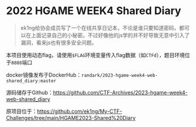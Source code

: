 # 2022 HGAME WEEK4 Shared Diary

> ek1ng给协会成员写了一个在线共享日记本，不论是谁只要知道密码，都可以在上面记录自己的小秘密。不过好像他的js学的并不好导致无意中引入了漏洞，看来js也有很多安全问题。

本项目使用动态flag，请使用`$FLAG`环境变量传入flag数据（如`CTFd`），题目环境位于`8888`端口

docker镜像发布于DockerHub：`randark/2023-hgame-week4-web-shared_diary:master`

源码储存于Github：https://github.com/CTF-Archives/2023-hgame-week4-web-shared_diary

原项目位于：https://github.com/ek1ng/My-CTF-Challenges/tree/main/HGAME2023-Shared%20Diary